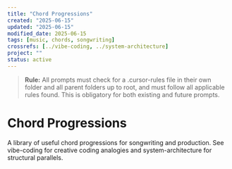 ```yaml
---
title: "Chord Progressions"
created: "2025-06-15"
updated: "2025-06-15"
modified_date: 2025-06-15
tags: [music, chords, songwriting]
crossrefs: [../vibe-coding, ../system-architecture]
project: ""
status: active
---
```


> **Rule:** All prompts must check for a .cursor-rules file in their own folder and all parent folders up to root, and must follow all applicable rules found. This is obligatory for both existing and future prompts.

# Chord Progressions

A library of useful chord progressions for songwriting and production. See vibe-coding for creative coding analogies and system-architecture for structural parallels. 